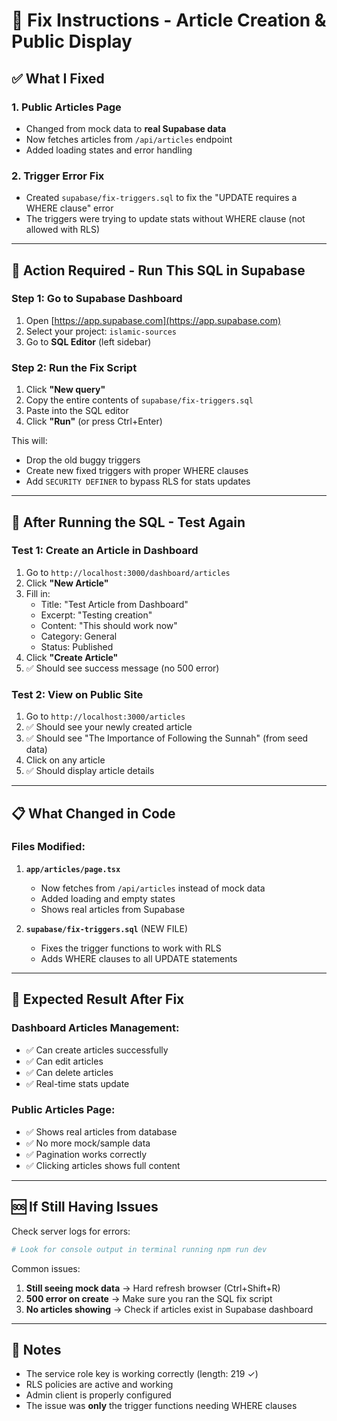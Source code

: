 # 🔧 Fix Instructions - Article Creation & Public Display

## ✅ What I Fixed

### 1. **Public Articles Page**

- Changed from mock data to **real Supabase data**
- Now fetches articles from `/api/articles` endpoint
- Added loading states and error handling

### 2. **Trigger Error Fix**

- Created `supabase/fix-triggers.sql` to fix the "UPDATE requires a WHERE clause" error
- The triggers were trying to update stats without WHERE clause (not allowed with RLS)

---

## 🚨 Action Required - Run This SQL in Supabase

### Step 1: Go to Supabase Dashboard

1. Open [https://app.supabase.com](https://app.supabase.com)
2. Select your project: `islamic-sources`
3. Go to **SQL Editor** (left sidebar)

### Step 2: Run the Fix Script

1. Click **"New query"**
2. Copy the entire contents of `supabase/fix-triggers.sql`
3. Paste into the SQL editor
4. Click **"Run"** (or press Ctrl+Enter)

This will:

- Drop the old buggy triggers
- Create new fixed triggers with proper WHERE clauses
- Add `SECURITY DEFINER` to bypass RLS for stats updates

---

## 🧪 After Running the SQL - Test Again

### Test 1: Create an Article in Dashboard

1. Go to `http://localhost:3000/dashboard/articles`
2. Click **"New Article"**
3. Fill in:
   - Title: "Test Article from Dashboard"
   - Excerpt: "Testing creation"
   - Content: "This should work now"
   - Category: General
   - Status: Published
4. Click **"Create Article"**
5. ✅ Should see success message (no 500 error)

### Test 2: View on Public Site

1. Go to `http://localhost:3000/articles`
2. ✅ Should see your newly created article
3. ✅ Should see "The Importance of Following the Sunnah" (from seed data)
4. Click on any article
5. ✅ Should display article details

---

## 📋 What Changed in Code

### Files Modified:

1. **`app/articles/page.tsx`**

   - Now fetches from `/api/articles` instead of mock data
   - Added loading and empty states
   - Shows real articles from Supabase

2. **`supabase/fix-triggers.sql`** (NEW FILE)
   - Fixes the trigger functions to work with RLS
   - Adds WHERE clauses to all UPDATE statements

---

## 🎯 Expected Result After Fix

### Dashboard Articles Management:

- ✅ Can create articles successfully
- ✅ Can edit articles
- ✅ Can delete articles
- ✅ Real-time stats update

### Public Articles Page:

- ✅ Shows real articles from database
- ✅ No more mock/sample data
- ✅ Pagination works correctly
- ✅ Clicking articles shows full content

---

## 🆘 If Still Having Issues

Check server logs for errors:

```bash
# Look for console output in terminal running npm run dev
```

Common issues:

1. **Still seeing mock data** → Hard refresh browser (Ctrl+Shift+R)
2. **500 error on create** → Make sure you ran the SQL fix script
3. **No articles showing** → Check if articles exist in Supabase dashboard

---

## 📝 Notes

- The service role key is working correctly (length: 219 ✓)
- RLS policies are active and working
- Admin client is properly configured
- The issue was **only** the trigger functions needing WHERE clauses

